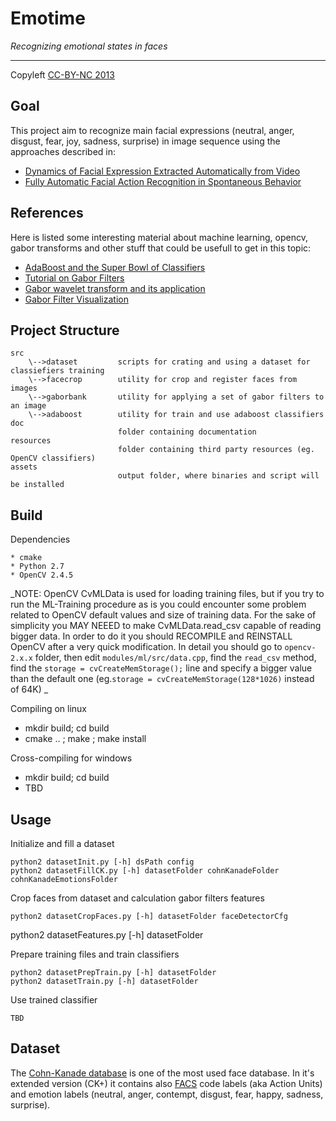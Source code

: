 Emotime
=======

_Recognizing emotional states in faces_

----------------------------------------------
Copyleft [CC-BY-NC 2013](http://creativecommons.org/licenses/by-nc/3.0/)

## Goal
This project aim to recognize main facial expressions (neutral, anger, disgust, fear, joy, sadness, surprise) in image 
sequence using the approaches described in:

* [Dynamics of Facial Expression Extracted Automatically from Video](http://ieeexplore.ieee.org/xpl/articleDetails.jsp?arnumber=1384873)
* [Fully Automatic Facial Action Recognition in Spontaneous Behavior](http://ieeexplore.ieee.org/xpl/articleDetails.jsp?arnumber=1613024)

## References

Here is listed some interesting material about machine learning, opencv, gabor transforms and other 
stuff that could be usefull to get in this topic:

 * [AdaBoost and the Super Bowl of Classifiers](http://www.inf.fu-berlin.de/inst/ag-ki/rojas_home/documents/tutorials/adaboost4.pdf)
 * [Tutorial on Gabor Filters](http://mplab.ucsd.edu/tutorials/gabor.pdf)
 * [Gabor wavelet transform and its application](http://disp.ee.ntu.edu.tw/~pujols/Gabor%20wavelet%20transform%20and%20its%20application.pdf)
 * [Gabor Filter Visualization](http://www.cs.umd.edu/class/spring2005/cmsc838s/assignment-projects/gabor-filter-visualization/report.pdf)

## Project Structure

	src
		\-->dataset 		scripts for crating and using a dataset for classiefiers training
		\-->facecrop 		utility for crop and register faces from images
		\-->gaborbank		utility for applying a set of gabor filters to an image
		\-->adaboost 		utility for train and use adaboost classifiers
	doc
							folder containing documentation
	resources
							folder containing third party resources (eg. OpenCV classifiers)
	assets
							output folder, where binaries and script will be installed


## Build

Dependencies

	* cmake
	* Python 2.7 
	* OpenCV 2.4.5

_NOTE: OpenCV CvMLData is used for loading training files, but if you try to run the ML-Training procedure as is you could encounter some problem related to OpenCV default values and size of training data.
For the sake of simplicity you MAY NEEED to make CvMLData.read_csv capable of reading bigger data. In order to do it you should RECOMPILE and REINSTALL OpenCV after a very quick modification.
In detail you should go to `opencv-2.x.x` folder, then edit `modules/ml/src/data.cpp`, find the `read_csv` method, find the `storage = cvCreateMemStorage();` line and specify a bigger value than the default one (eg.`storage = cvCreateMemStorage(128*1026)` instead of 64K)  _

Compiling on linux

* mkdir build; cd build
* cmake .. ; make ; make install

Cross-compiling for windows

* mkdir build; cd build
* TBD



## Usage

Initialize and fill a dataset

	python2 datasetInit.py [-h] dsPath config
	python2 datasetFillCK.py [-h] datasetFolder cohnKanadeFolder cohnKanadeEmotionsFolder

Crop faces from dataset and calculation gabor filters features

	python2 datasetCropFaces.py [-h] datasetFolder faceDetectorCfg
  python2 datasetFeatures.py [-h] datasetFolder


Prepare training files and train classifiers

	python2 datasetPrepTrain.py [-h] datasetFolder
	python2 datasetTrain.py [-h] datasetFolder

Use trained classifier

	TBD

## Dataset

The [Cohn-Kanade database](http://www.consortium.ri.cmu.edu/ckagree/) is one of the most used face database. In it's extended version (CK+) it contains also [FACS](http://en.wikipedia.org/wiki/Facial_Action_Coding_System) 
code labels (aka Action Units) and emotion labels (neutral, anger, contempt, disgust, fear, happy, sadness, surprise).


